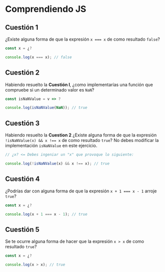 # Comprendiendo JS

## Cuestión 1

¿Existe alguna forma de que la expresión `x === x` de como resultado `false`?

```js
const x = ¿?

console.log(x === x); // false
```

## Cuestión 2

Habiendo resuelto la **Cuestión l**, ¿como implementarías una función que compruebe si un determinado valor es `NaN`?

```js
const isNaNValue = v => ?

console.log(isNaNValue(NaN)); // true
```

## Cuestión 3

Habiendo resuelto la **Cuestion 2** ¿Existe alguna forma de que la expresión `!isNaNValue(x) && x !== x` de como resultado `true`? No debes modificar la implementación `isNaNValue` en este ejercicio.

```js
// ¿x? <= Debes ingeniar un "x" que provoque lo siguiente:

console.log(!isNaNValue(x) && x !== x); // true
```

## Cuestión 4

¿Podrías dar con alguna forma de que la expresión `x + 1 === x - 1` arroje `true`?

```js
const x = ¿?

console.log(x + 1 === x - 1); // true
```

## Cuestión 5

Se te ocurre alguna forma de hacer que la expresión `x > x` de como resultado `true`?

```js
const x = ¿?

console.log(x > x); // true
```
